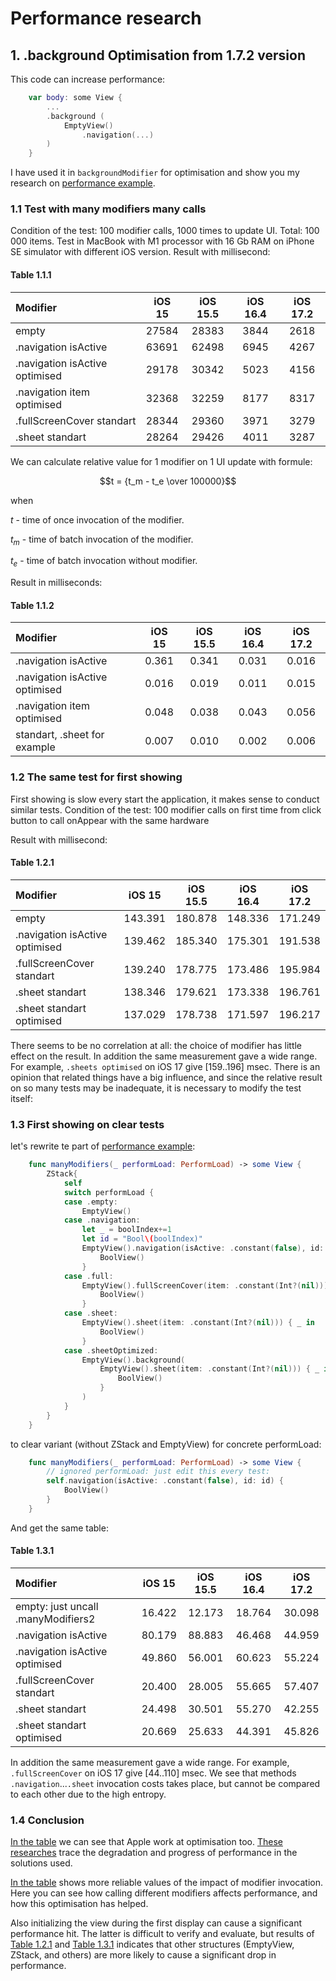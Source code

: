 #  Performance research

## 1. .background Optimisation from 1.7.2 version

This code can increase performance:
```swift
    var body: some View {
        ...
        .background (
            EmptyView()
                .navigation(...)
        )
    }
```
I have used it in `backgroundModifier` for optimisation and show you my research on [performance example](Example/NavigationExample/NavigationExample/Standard/PerformView.swift).

### 1.1 Test with many modifiers many calls

Condition of the test:
100 modifier calls, 1000 times to update UI. Total: 100 000 items.
Test in MacBook with M1 processor with 16 Gb RAM on iPhone SE simulator with different iOS version.
Result with millisecond:
 
#### Table 1.1.1
| Modifier                           | iOS 15    | iOS 15.5  | iOS 16.4  | iOS 17.2  |
| :--------------------------------- | :-------: | :-------: | :-------: | :-------: |
| empty                              | 27584     | 28383     | 3844      | 2618      |
| .navigation isActive               | 63691     | 62498     | 6945      | 4267      |
| .navigation isActive optimised     | 29178     | 30342     | 5023      | 4156      |
| .navigation item optimised         | 32368     | 32259     | 8177      | 8317      |
| .fullScreenCover standart          | 28344     | 29360     | 3971      | 3279      |
| .sheet standart                    | 28264     | 29426     | 4011      | 3287      |

We can calculate relative value for 1 modifier on 1 UI update with formule:

```math
t = {t_m - t_e \over 100000}
```
when

$t$ - time of once invocation of the modifier.

$t_m$ - time of batch invocation of the modifier.

$t_e$ - time of batch invocation without modifier.


Result in milliseconds:

#### Table 1.1.2
| Modifier                           | iOS 15    | iOS 15.5  | iOS 16.4  | iOS 17.2  |
| :--------------------------------- | :-------: | :-------: | :-------: | :-------: |
| .navigation isActive               | 0.361     | 0.341     | 0.031     | 0.016     |
| .navigation isActive optimised     | 0.016     | 0.019     | 0.011     | 0.015     |
| .navigation item optimised         | 0.048     | 0.038     | 0.043     | 0.056     |
| standart, .sheet for example       | 0.007     | 0.010     | 0.002     | 0.006     |

### 1.2 The same test for first showing

First showing is slow every start the application, it makes sense to conduct similar tests.
Condition of the test:
100 modifier calls on first time from click button to call onAppear with the same hardware

Result with millisecond:

#### Table 1.2.1
| Modifier                           | iOS 15    | iOS 15.5  | iOS 16.4  | iOS 17.2  |
| :--------------------------------- | :-------: | :-------: | :-------: | :-------: |
| empty                              | 143.391   | 180.878   | 148.336   | 171.249   |
| .navigation isActive optimised     | 139.462   | 185.340   | 175.301   | 191.538   |
| .fullScreenCover standart          | 139.240   | 178.775   | 173.486   | 195.984   |
| .sheet standart                    | 138.346   | 179.621   | 173.338   | 196.761   |
| .sheet standart optimised          | 137.029   | 178.738   | 171.597   | 196.217   |

There seems to be no correlation at all: the choice of modifier has little effect on the result.
In addition the same measurement gave a wide range. For example, `.sheets optimised` on iOS 17 give [159..196] msec.
There is an opinion that related things have a big influence, and since the relative result on so many tests may be inadequate, it is necessary to modify the test itself:

### 1.3 First showing on clear tests

let's rewrite te part of [performance example](Example/NavigationExample/NavigationExample/Standard/PerformView.swift):

```swift
    func manyModifiers(_ performLoad: PerformLoad) -> some View {
        ZStack{
            self
            switch performLoad {
            case .empty:
                EmptyView()
            case .navigation:
                let _ = boolIndex+=1
                let id = "Bool\(boolIndex)"
                EmptyView().navigation(isActive: .constant(false), id: id) {
                    BoolView()
                }
            case .full:
                EmptyView().fullScreenCover(item: .constant(Int?(nil))) { _ in
                    BoolView()
                }
            case .sheet:
                EmptyView().sheet(item: .constant(Int?(nil))) { _ in
                    BoolView()
                }
            case .sheetOptimized:
                EmptyView().background(
                    EmptyView().sheet(item: .constant(Int?(nil))) { _ in
                        BoolView()
                    }
                )
            }
        }
    }
```

to clear variant (without ZStack and EmptyView) for concrete performLoad:

```swift
    func manyModifiers(_ performLoad: PerformLoad) -> some View {
        // ignored performLoad: just edit this every test:
        self.navigation(isActive: .constant(false), id: id) {
            BoolView()
        }
    }
```

And get the same table:

#### Table 1.3.1
| Modifier                           | iOS 15    | iOS 15.5  | iOS 16.4  | iOS 17.2  |
| :--------------------------------- | :-------: | :-------: | :-------: | :-------: |
| empty: just uncall .manyModifiers2 | 16.422    | 12.173    | 18.764    | 30.098    |
| .navigation isActive               | 80.179    | 88.883    | 46.468    | 44.959    |
| .navigation isActive optimised     | 49.860    | 56.001    | 60.623    | 55.224    |
| .fullScreenCover standart          | 20.400    | 28.005    | 55.665    | 57.407    |
| .sheet standart                    | 24.498    | 30.501    | 55.270    | 42.255    |
| .sheet standart optimised          | 20.669    | 25.633    | 44.391    | 45.826    |

In addition the same measurement gave a wide range. For example, `.fullScreenCover` on iOS 17 give [44..110] msec.
We see that methods `.navigation`...`.sheet` invocation costs takes place, but cannot be compared to each other due to the high entropy.

### 1.4 Conclusion

[In the table](#table-111) we can see that Apple work at optimisation too. [These researches](#11-test-with-many-modifiers-many-calls) trace the degradation and progress of performance in the solutions used.

[In the table](#table-112) shows more reliable values of the impact of modifier invocation. Here you can see how calling different modifiers affects performance, and how this optimisation has helped.

Also initializing the view during the first display can cause a significant performance hit. The latter is difficult to verify and evaluate, but results of [Table 1.2.1](#table-121) and [Table 1.3.1](#table-131) indicates that other structures (EmptyView, ZStack, and others) are more likely to cause a significant drop in performance.


